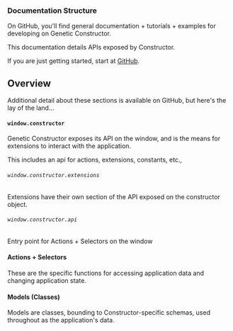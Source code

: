 ### Documentation Structure

On GitHub, you'll find general documentation + tutorials + examples for developing on Genetic Constructor.

This documentation details APIs exposed by Constructor.

If you are just getting started, start at [GitHub](https://github.com/autodesk-bionano/genome-designer/tree/master/docs).

## Overview

Additional detail about these sections is available on GitHub, but here's the lay of the land...

#### `window.constructor`

Genetic Constructor exposes its API on the window, and is the means for extensions to interact with the application.

This includes an api for actions, extensions, constants, etc.,

###### `window.constructor.extensions`

Extensions have their own section of the API exposed on the constructor object.

###### `window.constructor.api`

Entry point for Actions + Selectors on the window

#### Actions + Selectors

These are the specific functions for accessing application data and changing application state.

#### Models (Classes)

Models are classes, bounding to Constructor-specific schemas, used throughout as the application's data.